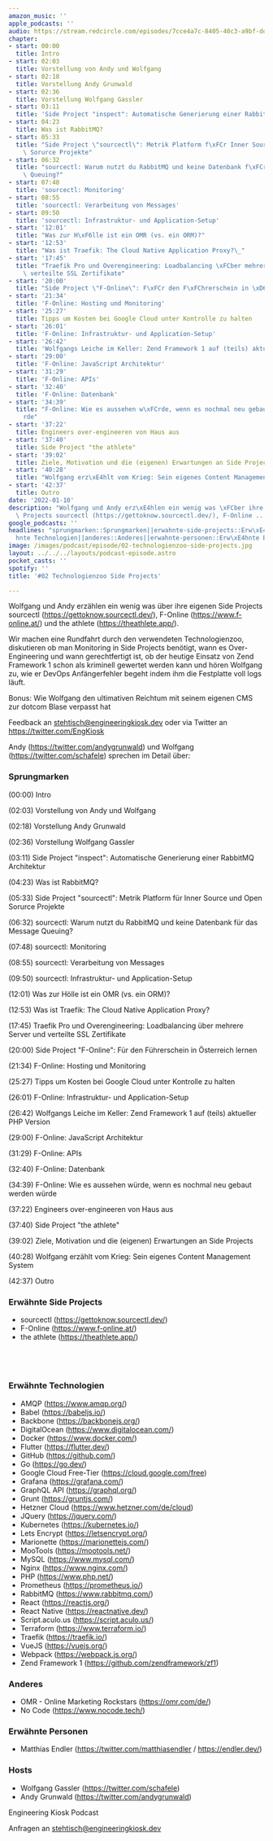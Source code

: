 ```yaml
---
amazon_music: ''
apple_podcasts: ''
audio: https://stream.redcircle.com/episodes/7cce4a7c-8405-40c3-a9bf-dd902f0a07d8/stream.mp3
chapter:
- start: 00:00
  title: Intro
- start: 02:03
  title: Vorstellung von Andy und Wolfgang
- start: 02:18
  title: Vorstellung Andy Grunwald
- start: 02:36
  title: Vorstellung Wolfgang Gassler
- start: 03:11
  title: 'Side Project "inspect": Automatische Generierung einer RabbitMQ Architektur'
- start: 04:23
  title: Was ist RabbitMQ?
- start: 05:33
  title: "Side Project \"sourcectl\": Metrik Platform f\xFCr Inner Source und Open\
    \ Sorurce Projekte"
- start: 06:32
  title: "sourcectl: Warum nutzt du RabbitMQ und keine Datenbank f\xFCr das Message\
    \ Queuing?"
- start: 07:48
  title: 'sourcectl: Monitoring'
- start: 08:55
  title: 'sourcectl: Verarbeitung von Messages'
- start: 09:50
  title: 'sourcectl: Infrastruktur- und Application-Setup'
- start: '12:01'
  title: "Was zur H\xF6lle ist ein OMR (vs. ein ORM)?"
- start: '12:53'
  title: "Was ist Traefik: The Cloud Native Application Proxy?\_"
- start: '17:45'
  title: "Traefik Pro und Overengineering: Loadbalancing \xFCber mehrere Server und\
    \ verteilte SSL Zertifikate"
- start: '20:00'
  title: "Side Project \"F-Online\": F\xFCr den F\xFChrerschein in \xD6sterreich lernen"
- start: '21:34'
  title: 'F-Online: Hosting und Monitoring'
- start: '25:27'
  title: Tipps um Kosten bei Google Cloud unter Kontrolle zu halten
- start: '26:01'
  title: 'F-Online: Infrastruktur- und Application-Setup'
- start: '26:42'
  title: 'Wolfgangs Leiche im Keller: Zend Framework 1 auf (teils) aktueller PHP Version'
- start: '29:00'
  title: 'F-Online: JavaScript Architektur'
- start: '31:29'
  title: 'F-Online: APIs'
- start: '32:40'
  title: 'F-Online: Datenbank'
- start: '34:39'
  title: "F-Online: Wie es aussehen w\xFCrde, wenn es nochmal neu gebaut werden w\xFC\
    rde"
- start: '37:22'
  title: Engineers over-engineeren von Haus aus
- start: '37:40'
  title: Side Project "the athlete"
- start: '39:02'
  title: Ziele, Motivation und die (eigenen) Erwartungen an Side Projects
- start: '40:28'
  title: "Wolfgang erz\xE4hlt vom Krieg: Sein eigenes Content Management System"
- start: '42:37'
  title: Outro
date: '2022-01-10'
description: "Wolfgang und Andy erz\xE4hlen ein wenig was \xFCber ihre eigenen Side\
  \ Projects sourcectl (https://gettoknow.sourcectl.dev/), F-Online ..."
google_podcasts: ''
headlines: "sprungmarken::Sprungmarken||erwahnte-side-projects::Erw\xE4hnte Side Projects||erwahnte-technologien::Erw\xE4\
  hnte Technologien||anderes::Anderes||erwahnte-personen::Erw\xE4hnte Personen||hosts::Hosts"
image: /images/podcast/episode/02-technologienzoo-side-projects.jpg
layout: ../../../layouts/podcast-episode.astro
pocket_casts: ''
spotify: ''
title: '#02 Technologienzoo Side Projects'

---
```


<p class="mb-6 text-base md:text-lg text-coolGray-500">Wolfgang und Andy erzählen ein wenig was über ihre eigenen Side Projects sourcectl (<a class="underline hover:no-underline" style="text-decoration-line: underline;"href="https://gettoknow.sourcectl.dev/" rel="nofollow">https://gettoknow.sourcectl.dev/</a>), F-Online (<a class="underline hover:no-underline" style="text-decoration-line: underline;"href="https://www.f-online.at/" rel="nofollow">https://www.f-online.at/</a>) und the athlete (<a class="underline hover:no-underline" style="text-decoration-line: underline;"href="https://theathlete.app/" rel="nofollow">https://theathlete.app/</a>).</p><p class="mb-6 text-base md:text-lg text-coolGray-500">Wir machen eine Rundfahrt durch den verwendeten Technologienzoo, diskutieren ob man Monitoring in Side Projects benötigt, wann es Over-Engineering und wann gerechtfertigt ist, ob der heutige Einsatz von Zend Framework 1 schon als kriminell gewertet werden kann und hören Wolfgang zu, wie er DevOps Anfängerfehler begeht indem ihm die Festplatte voll logs läuft.</p><p class="mb-6 text-base md:text-lg text-coolGray-500">Bonus: Wie Wolfgang den ultimativen Reichtum mit seinem eigenen CMS zur dotcom Blase verpasst hat</p><p class="mb-6 text-base md:text-lg text-coolGray-500">Feedback an <a class="underline hover:no-underline" style="text-decoration-line: underline;"href="mailto:stehtisch@engineeringkiosk.dev" rel="nofollow">stehtisch@engineeringkiosk.dev</a> oder via Twitter an <a class="underline hover:no-underline" style="text-decoration-line: underline;"href="https://twitter.com/EngKiosk" rel="nofollow">https://twitter.com/EngKiosk</a></p><p class="mb-6 text-base md:text-lg text-coolGray-500">Andy (<a class="underline hover:no-underline" style="text-decoration-line: underline;"href="https://twitter.com/andygrunwald" rel="nofollow">https://twitter.com/andygrunwald</a>) und Wolfgang (<a class="underline hover:no-underline" style="text-decoration-line: underline;"href="https://twitter.com/schafele" rel="nofollow">https://twitter.com/schafele</a>) sprechen im Detail über:</p><h3 class="mb-4 text-2xl md:text-3xl font-semibold text-coolGray-800" id=sprungmarken>Sprungmarken</h3><p class="mb-6 text-base md:text-lg text-coolGray-500">(00:00) Intro</p><p class="mb-6 text-base md:text-lg text-coolGray-500">(02:03) Vorstellung von Andy und Wolfgang</p><p class="mb-6 text-base md:text-lg text-coolGray-500">(02:18) Vorstellung Andy Grunwald</p><p class="mb-6 text-base md:text-lg text-coolGray-500">(02:36) Vorstellung Wolfgang Gassler</p><p class="mb-6 text-base md:text-lg text-coolGray-500">(03:11) Side Project &#34;inspect&#34;: Automatische Generierung einer RabbitMQ Architektur</p><p class="mb-6 text-base md:text-lg text-coolGray-500">(04:23) Was ist RabbitMQ?</p><p class="mb-6 text-base md:text-lg text-coolGray-500">(05:33) Side Project &#34;sourcectl&#34;: Metrik Platform für Inner Source und Open Sorurce Projekte</p><p class="mb-6 text-base md:text-lg text-coolGray-500">(06:32) sourcectl: Warum nutzt du RabbitMQ und keine Datenbank für das Message Queuing?</p><p class="mb-6 text-base md:text-lg text-coolGray-500">(07:48) sourcectl: Monitoring</p><p class="mb-6 text-base md:text-lg text-coolGray-500">(08:55) sourcectl: Verarbeitung von Messages</p><p class="mb-6 text-base md:text-lg text-coolGray-500">(09:50) sourcectl: Infrastruktur- und Application-Setup</p><p class="mb-6 text-base md:text-lg text-coolGray-500">(12:01) Was zur Hölle ist ein OMR (vs. ein ORM)?</p><p class="mb-6 text-base md:text-lg text-coolGray-500">(12:53) Was ist Traefik: The Cloud Native Application Proxy? </p><p class="mb-6 text-base md:text-lg text-coolGray-500">(17:45) Traefik Pro und Overengineering: Loadbalancing über mehrere Server und verteilte SSL Zertifikate</p><p class="mb-6 text-base md:text-lg text-coolGray-500">(20:00) Side Project &#34;F-Online&#34;: Für den Führerschein in Österreich lernen</p><p class="mb-6 text-base md:text-lg text-coolGray-500">(21:34) F-Online: Hosting und Monitoring</p><p class="mb-6 text-base md:text-lg text-coolGray-500">(25:27) Tipps um Kosten bei Google Cloud unter Kontrolle zu halten</p><p class="mb-6 text-base md:text-lg text-coolGray-500">(26:01) F-Online: Infrastruktur- und Application-Setup</p><p class="mb-6 text-base md:text-lg text-coolGray-500">(26:42) Wolfgangs Leiche im Keller: Zend Framework 1 auf (teils) aktueller PHP Version</p><p class="mb-6 text-base md:text-lg text-coolGray-500">(29:00) F-Online: JavaScript Architektur</p><p class="mb-6 text-base md:text-lg text-coolGray-500">(31:29) F-Online: APIs</p><p class="mb-6 text-base md:text-lg text-coolGray-500">(32:40) F-Online: Datenbank</p><p class="mb-6 text-base md:text-lg text-coolGray-500">(34:39) F-Online: Wie es aussehen würde, wenn es nochmal neu gebaut werden würde</p><p class="mb-6 text-base md:text-lg text-coolGray-500">(37:22) Engineers over-engineeren von Haus aus</p><p class="mb-6 text-base md:text-lg text-coolGray-500">(37:40) Side Project &#34;the athlete&#34;</p><p class="mb-6 text-base md:text-lg text-coolGray-500">(39:02) Ziele, Motivation und die (eigenen) Erwartungen an Side Projects</p><p class="mb-6 text-base md:text-lg text-coolGray-500">(40:28) Wolfgang erzählt vom Krieg: Sein eigenes Content Management System</p><p class="mb-6 text-base md:text-lg text-coolGray-500">(42:37) Outro</p><h3 class="mb-4 text-2xl md:text-3xl font-semibold text-coolGray-800" id=erwahnte-side-projects>Erwähnte Side Projects</h3><ul class="list-disc px-5 mb-6 md:px-5 text-base md:text-lg text-coolGray-500" style="list-style-type: disc;"><li class="mb-3">sourcectl (<a class="underline hover:no-underline" style="text-decoration-line: underline;"href="https://gettoknow.sourcectl.dev/" rel="nofollow">https://gettoknow.sourcectl.dev/</a>)</li><li class="mb-3">F-Online (<a class="underline hover:no-underline" style="text-decoration-line: underline;"href="https://www.f-online.at/" rel="nofollow">https://www.f-online.at/</a>)</li><li class="mb-3">the athlete (<a class="underline hover:no-underline" style="text-decoration-line: underline;"href="https://theathlete.app/" rel="nofollow">https://theathlete.app/</a>)</li></ul><h2><br></h2><h3 class="mb-4 text-2xl md:text-3xl font-semibold text-coolGray-800" id=erwahnte-technologien>Erwähnte Technologien</h3><ul class="list-disc px-5 mb-6 md:px-5 text-base md:text-lg text-coolGray-500" style="list-style-type: disc;"><li class="mb-3">AMQP (<a class="underline hover:no-underline" style="text-decoration-line: underline;"href="https://www.amqp.org/" rel="nofollow">https://www.amqp.org/</a>)</li><li class="mb-3">Babel (<a class="underline hover:no-underline" style="text-decoration-line: underline;"href="https://babeljs.io/" rel="nofollow">https://babeljs.io/</a>)</li><li class="mb-3">Backbone (<a class="underline hover:no-underline" style="text-decoration-line: underline;"href="https://backbonejs.org/" rel="nofollow">https://backbonejs.org/</a>)</li><li class="mb-3">DigitalOcean (<a class="underline hover:no-underline" style="text-decoration-line: underline;"href="https://www.digitalocean.com/" rel="nofollow">https://www.digitalocean.com/</a>)</li><li class="mb-3">Docker (<a class="underline hover:no-underline" style="text-decoration-line: underline;"href="https://www.docker.com/" rel="nofollow">https://www.docker.com/</a>)</li><li class="mb-3">Flutter (<a class="underline hover:no-underline" style="text-decoration-line: underline;"href="https://flutter.dev/" rel="nofollow">https://flutter.dev/</a>)</li><li class="mb-3">GitHub (<a class="underline hover:no-underline" style="text-decoration-line: underline;"href="https://github.com/" rel="nofollow">https://github.com/</a>)</li><li class="mb-3">Go (<a class="underline hover:no-underline" style="text-decoration-line: underline;"href="https://go.dev/" rel="nofollow">https://go.dev/</a>)</li><li class="mb-3">Google Cloud Free-Tier (<a class="underline hover:no-underline" style="text-decoration-line: underline;"href="https://cloud.google.com/free" rel="nofollow">https://cloud.google.com/free</a>)</li><li class="mb-3">Grafana (<a class="underline hover:no-underline" style="text-decoration-line: underline;"href="https://grafana.com/" rel="nofollow">https://grafana.com/</a>)</li><li class="mb-3">GraphQL API (<a class="underline hover:no-underline" style="text-decoration-line: underline;"href="https://graphql.org/" rel="nofollow">https://graphql.org/</a>)</li><li class="mb-3">Grunt (<a class="underline hover:no-underline" style="text-decoration-line: underline;"href="https://gruntjs.com/" rel="nofollow">https://gruntjs.com/</a>)</li><li class="mb-3">Hetzner Cloud (<a class="underline hover:no-underline" style="text-decoration-line: underline;"href="https://www.hetzner.com/de/cloud" rel="nofollow">https://www.hetzner.com/de/cloud</a>)</li><li class="mb-3">JQuery (<a class="underline hover:no-underline" style="text-decoration-line: underline;"href="https://jquery.com/" rel="nofollow">https://jquery.com/</a>)</li><li class="mb-3">Kubernetes (<a class="underline hover:no-underline" style="text-decoration-line: underline;"href="https://kubernetes.io/" rel="nofollow">https://kubernetes.io/</a>)</li><li class="mb-3">Lets Encrypt (<a class="underline hover:no-underline" style="text-decoration-line: underline;"href="https://letsencrypt.org/" rel="nofollow">https://letsencrypt.org/</a>)</li><li class="mb-3">Marionette (<a class="underline hover:no-underline" style="text-decoration-line: underline;"href="https://marionettejs.com/" rel="nofollow">https://marionettejs.com/</a>)</li><li class="mb-3">MooTools (<a class="underline hover:no-underline" style="text-decoration-line: underline;"href="https://mootools.net/" rel="nofollow">https://mootools.net/</a>)</li><li class="mb-3">MySQL (<a class="underline hover:no-underline" style="text-decoration-line: underline;"href="https://www.mysql.com/" rel="nofollow">https://www.mysql.com/</a>)</li><li class="mb-3">Nginx (<a class="underline hover:no-underline" style="text-decoration-line: underline;"href="https://www.nginx.com/" rel="nofollow">https://www.nginx.com/</a>)</li><li class="mb-3">PHP (<a class="underline hover:no-underline" style="text-decoration-line: underline;"href="https://www.php.net/" rel="nofollow">https://www.php.net/</a>)</li><li class="mb-3">Prometheus (<a class="underline hover:no-underline" style="text-decoration-line: underline;"href="https://prometheus.io/" rel="nofollow">https://prometheus.io/</a>)</li><li class="mb-3">RabbitMQ (<a class="underline hover:no-underline" style="text-decoration-line: underline;"href="https://www.rabbitmq.com/" rel="nofollow">https://www.rabbitmq.com/</a>)</li><li class="mb-3">React (<a class="underline hover:no-underline" style="text-decoration-line: underline;"href="https://reactjs.org/" rel="nofollow">https://reactjs.org/</a>)</li><li class="mb-3">React Native (<a class="underline hover:no-underline" style="text-decoration-line: underline;"href="https://reactnative.dev/" rel="nofollow">https://reactnative.dev/</a>)</li><li class="mb-3">Script.aculo.us (<a class="underline hover:no-underline" style="text-decoration-line: underline;"href="https://script.aculo.us/" rel="nofollow">https://script.aculo.us/</a>)</li><li class="mb-3">Terraform (<a class="underline hover:no-underline" style="text-decoration-line: underline;"href="https://www.terraform.io/" rel="nofollow">https://www.terraform.io/</a>)</li><li class="mb-3">Traefik (<a class="underline hover:no-underline" style="text-decoration-line: underline;"href="https://traefik.io/" rel="nofollow">https://traefik.io/</a>)</li><li class="mb-3">VueJS (<a class="underline hover:no-underline" style="text-decoration-line: underline;"href="https://vuejs.org/" rel="nofollow">https://vuejs.org/</a>)</li><li class="mb-3">Webpack (<a class="underline hover:no-underline" style="text-decoration-line: underline;"href="https://webpack.js.org/" rel="nofollow">https://webpack.js.org/</a>)</li><li class="mb-3">Zend Framework 1 (<a class="underline hover:no-underline" style="text-decoration-line: underline;"href="https://github.com/zendframework/zf1" rel="nofollow">https://github.com/zendframework/zf1</a>)</li></ul><h3 class="mb-4 text-2xl md:text-3xl font-semibold text-coolGray-800" id=anderes>Anderes</h3><ul class="list-disc px-5 mb-6 md:px-5 text-base md:text-lg text-coolGray-500" style="list-style-type: disc;"><li class="mb-3">OMR - Online Marketing Rockstars (<a class="underline hover:no-underline" style="text-decoration-line: underline;"href="https://omr.com/de/" rel="nofollow">https://omr.com/de/</a>)</li><li class="mb-3">No Code (<a class="underline hover:no-underline" style="text-decoration-line: underline;"href="https://www.nocode.tech/" rel="nofollow">https://www.nocode.tech/</a>)</li></ul><h3 class="mb-4 text-2xl md:text-3xl font-semibold text-coolGray-800" id=erwahnte-personen>Erwähnte Personen</h3><ul class="list-disc px-5 mb-6 md:px-5 text-base md:text-lg text-coolGray-500" style="list-style-type: disc;"><li class="mb-3">Matthias Endler (<a class="underline hover:no-underline" style="text-decoration-line: underline;"href="https://twitter.com/matthiasendler" rel="nofollow">https://twitter.com/matthiasendler</a> / <a class="underline hover:no-underline" style="text-decoration-line: underline;"href="https://endler.dev/" rel="nofollow">https://endler.dev/</a>)</li></ul><h3 class="mb-4 text-2xl md:text-3xl font-semibold text-coolGray-800" id=hosts>Hosts</h3><ul class="list-disc px-5 mb-6 md:px-5 text-base md:text-lg text-coolGray-500" style="list-style-type: disc;"><li class="mb-3">Wolfgang Gassler (<a class="underline hover:no-underline" style="text-decoration-line: underline;"href="https://twitter.com/schafele" rel="nofollow">https://twitter.com/schafele</a>)</li><li class="mb-3">Andy Grunwald (<a class="underline hover:no-underline" style="text-decoration-line: underline;"href="https://twitter.com/andygrunwald" rel="nofollow">https://twitter.com/andygrunwald</a>)</li></ul><p class="mb-6 text-base md:text-lg text-coolGray-500">Engineering Kiosk Podcast</p><p class="mb-6 text-base md:text-lg text-coolGray-500">Anfragen an <a class="underline hover:no-underline" style="text-decoration-line: underline;"href="mailto:stehtisch@engineeringkiosk.dev" rel="nofollow">stehtisch@engineeringkiosk.dev</a></p>